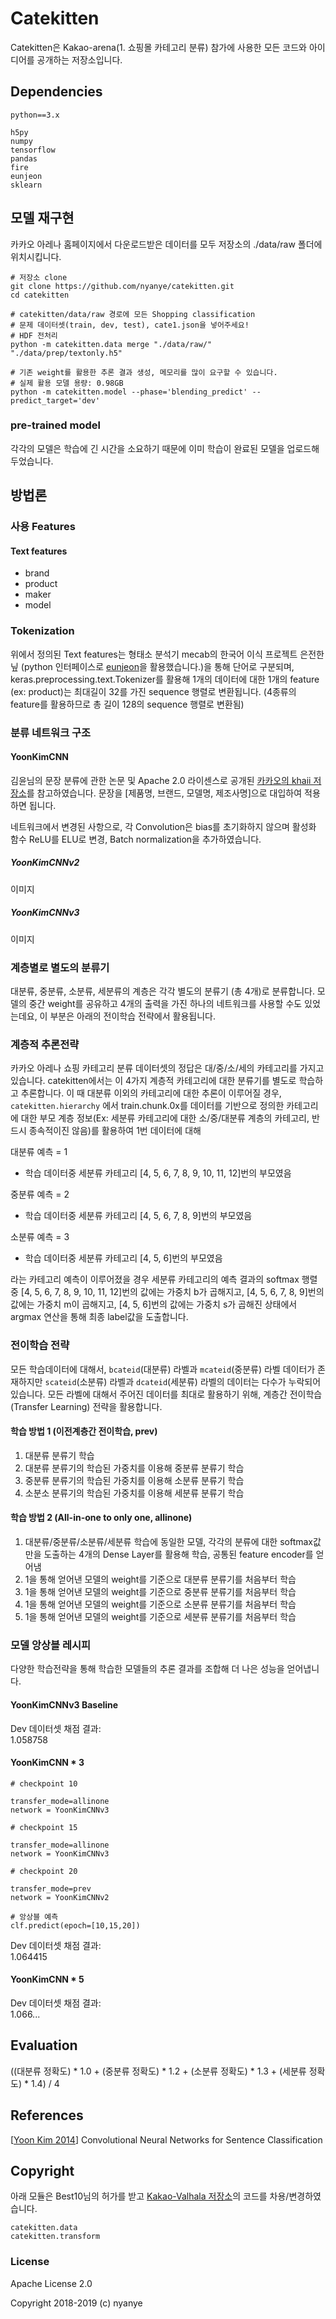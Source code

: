 # Catekitten

Catekitten은 Kakao-arena(1. 쇼핑몰 카테고리 분류) 참가에 사용한 모든 코드와 아이디어를 공개하는 저장소입니다.

## Dependencies

```
python==3.x

h5py
numpy
tensorflow
pandas
fire
eunjeon
sklearn
```

## 모델 재구현

카카오 아레나 홈페이지에서 다운로드받은 데이터를 모두 저장소의 ./data/raw 폴더에 위치시킵니다.

```
# 저장소 clone
git clone https://github.com/nyanye/catekitten.git
cd catekitten

# catekitten/data/raw 경로에 모든 Shopping classification 
# 문제 데이터셋(train, dev, test), cate1.json을 넣어주세요!
# HDF 전처리
python -m catekitten.data merge "./data/raw/" "./data/prep/textonly.h5" 

# 기존 weight를 활용한 추론 결과 생성, 메모리를 많이 요구할 수 있습니다.
# 실제 활용 모델 용량: 0.98GB
python -m catekitten.model --phase='blending_predict' --predict_target='dev'
```

### pre-trained model

각각의 모델은 학습에 긴 시간을 소요하기 때문에 이미 학습이 완료된 모델을 업로드해두었습니다.

## 방법론

### 사용 Features

#### Text features

* brand  
* product  
* maker  
* model  

### Tokenization

위에서 정의된 Text features는 형태소 분석기 mecab의 한국어 이식 프로젝트 은전한닢 (python 인터페이스로 [eunjeon](https://github.com/koshort/pyeunjeon)을 활용했습니다.)을 통해 단어로 구분되며, keras.preprocessing.text.Tokenizer를 활용해 1개의 데이터에 대한 1개의 feature (ex: product)는 최대길이 32를 가진 sequence 행렬로 변환됩니다. (4종류의 feature를 활용하므로 총 길이 128의 sequence 행렬로 변환됨)

### 분류 네트워크 구조

#### YoonKimCNN

김윤님의 문장 분류에 관한 논문 및 Apache 2.0 라이센스로 공개된 [카카오의 khaii 저장소](https://github.com/kakao/khaiii/blob/master/doc/cnn_model.md)를 참고하였습니다. 문장을 [제품명, 브랜드, 모델명, 제조사명]으로 대입하여 적용하면 됩니다.

네트워크에서 변경된 사항으로, 각 Convolution은 bias를 초기화하지 않으며 활성화 함수 ReLU를 ELU로 변경, Batch normalization을 추가하였습니다.

##### YoonKimCNNv2

이미지

##### YoonKimCNNv3

이미지

### 계층별로 별도의 분류기

대분류, 중분류, 소분류, 세분류의 계층은 각각 별도의 분류기 (총 4개)로 분류합니다. 모델의 중간 weight를 공유하고 4개의 출력을 가진 하나의 네트워크를 사용할 수도 있었는데요, 이 부분은 아래의 전이학습 전략에서 활용됩니다.

### 계층적 추론전략

카카오 아레나 쇼핑 카테고리 분류 데이터셋의 정답은 대/중/소/세의 카테고리를 가지고 있습니다. catekitten에서는 이 4가지 계층적 카테고리에 대한 분류기를 별도로 학습하고 추론합니다. 이 때 대분류 이외의 카테고리에 대한 추론이 이루어질 경우, `catekitten.hierarchy` 에서 train.chunk.0x를 데이터를 기반으로 정의한 카테고리에 대한 부모 계층 정보(Ex: 세분류 카테고리에 대한 소/중/대분류 계층의 카테고리, 반드시 종속적이진 않음)를 활용하여 1번 데이터에 대해

대분류 예측 = 1  
* 학습 데이터중 세분류 카테고리 [4, 5, 6, 7, 8, 9, 10, 11, 12]번의 부모였음

중분류 예측 = 2  
* 학습 데이터중 세분류 카테고리 [4, 5, 6, 7, 8, 9]번의 부모였음

소분류 예측 = 3  
* 학습 데이터중 세분류 카테고리 [4, 5, 6]번의 부모였음

라는 카테고리 예측이 이루어졌을 경우 세분류 카테고리의 예측 결과의 softmax 행렬 중 [4, 5, 6, 7, 8, 9, 10, 11, 12]번의 값에는 가중치 b가 곱해지고, [4, 5, 6, 7, 8, 9]번의 값에는 가중치 m이 곱해지고, [4, 5, 6]번의 값에는 가중치 s가 곱해진 상태에서 argmax 연산을 통해 최종 label값을 도출합니다. 

### 전이학습 전략

모든 학습데이터에 대해서, `bcateid`(대분류) 라벨과 `mcateid`(중분류) 라벨 데이터가 존재하지만 `scateid`(소분류) 라벨과 `dcateid`(세분류) 라벨의 데이터는 다수가 누락되어 있습니다. 모든 라벨에 대해서 주어진 데이터를 최대로 활용하기 위해, 계층간 전이학습(Transfer Learning) 전략을 활용합니다.

#### 학습 방법 1 (이전계층간 전이학습, prev)

1. 대분류 분류기 학습  
2. 대분류 분류기의 학습된 가중치를 이용해 중분류 분류기 학습  
3. 중분류 분류기의 학습된 가중치를 이용해 소분류 분류기 학습  
3. 소분소 분류기의 학습된 가중치를 이용해 세분류 분류기 학습

#### 학습 방법 2 (All-in-one to only one, allinone)

1. 대분류/중분류/소분류/세분류 학습에 동일한 모델, 각각의 분류에 대한 softmax값만을 도출하는 4개의 Dense Layer를 활용해 학습, 공통된 feature encoder를 얻어냄  
2. 1을 통해 얻어낸 모델의 weight를 기준으로 대분류 분류기를 처음부터 학습  
3. 1을 통해 얻어낸 모델의 weight를 기준으로 중분류 분류기를 처음부터 학습  
4. 1을 통해 얻어낸 모델의 weight를 기준으로 소분류 분류기를 처음부터 학습  
5. 1을 통해 얻어낸 모델의 weight를 기준으로 세분류 분류기를 처음부터 학습  

### 모델 앙상블 레시피

다양한 학습전략을 통해 학습한 모델들의 추론 결과를 조합해 더 나은 성능을 얻어냅니다.

#### YoonKimCNNv3 Baseline

Dev 데이터셋 채점 결과:  
1.058758

#### YoonKimCNN * 3

```
# checkpoint 10

transfer_mode=allinone  
network = YoonKimCNNv3  

# checkpoint 15

transfer_mode=allinone  
network = YoonKimCNNv3  

# checkpoint 20

transfer_mode=prev  
network = YoonKimCNNv2   

# 앙상블 예측
clf.predict(epoch=[10,15,20])
```

Dev 데이터셋 채점 결과:  
1.064415

#### YoonKimCNN * 5

Dev 데이터셋 채점 결과:  
1.066...

## Evaluation

((대분류 정확도) * 1.0 + (중분류 정확도) * 1.2 + (소분류 정확도) * 1.3 + (세분류 정확도) * 1.4) / 4

## References

[[Yoon Kim 2014](http://www.aclweb.org/anthology/D14-1181)] Convolutional Neural Networks for Sentence Classification

## Copyright

아래 모듈은 Best10님의 허가를 받고 [Kakao-Valhala 저장소](https://github.com/Demiguises/Kakao-Valhalla)의 코드를 차용/변경하였습니다.

```
catekitten.data  
catekitten.transform  
```

### License

Apache License 2.0

Copyright 2018-2019 (c) nyanye